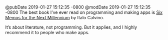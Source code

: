 @pubDate 2019-01-27 15:12:35 -0800
@modDate 2019-01-27 15:12:35 -0800
The best book I’ve ever read on programming and making apps is [Six Memos for the Next Millennium](https://smile.amazon.com/Memos-Next-Millennium-Italo-Calvino/dp/0544146670/) by Italo Calvino.

It’s about literature, not programming. But it applies, and I highly recommend it to people who make apps.
